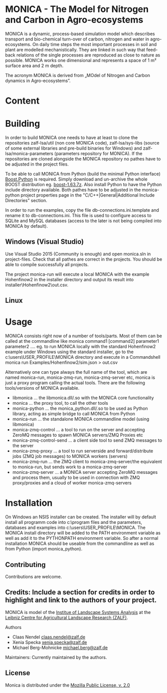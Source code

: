 # MONICA - The Model for Nitrogen and Carbon in Agro-ecosystems

MONICA is a dynamic, process-based simulation model which describes transport and bio-chemical turn-over of carbon, nitrogen and water in agro-ecosystems. On daily time steps the most important processes in soil and plant are modelled mechanistically. They are linked in such way that feed-back relations of the single processes are reproduced as close to nature as possible. MONICA works one dimensional and represents a space of 1 m² surface area and 2 m depth.

The acronym MONICA is derived from „MOdel of Nitrogen and Carbon dynamics in Agro-ecosystems”.

# Content

# Building

In order to build MONICA one needs to have at least to clone the repositories zalf-lsa/util (non core MONICA code), 
zalf-lsa/sys-libs (source of some external libraries and pre-build binaries for Windows) and 
zalf-lsa/monica-parameters (parameters repository for MONICA). 
If the repositories are cloned alongside the MONICA repository no pathes have to be adjusted in the project files.

To be able to call MONICA from Python (build the minimal Python interface) [Boost.Python](http://www.boost.org/doc/libs/1_63_0/libs/python/doc/html/index.html) is required. 
Simply download and un-archive the whole BOOST distribution eg. [boost-1.63.7z](https://sourceforge.net/projects/boost/files/boost/1.63.0/boost_1_63_0.7z).
Also install Python to have the Python include directory available. Both pathes have to be adjusted in the monica-python project properties page 
in the "C/C++|General|Additional Include Directories" section.

In order to run the examples, copy the file db-connections.ini.template and rename it to db-connections.ini. 
This file is used to configure access to SQLite and MySQL databases (access to the later is not being compiled into MONICA by default).

## Windows (Visual Studio)

Use Visual Studio 2015 (Community is enough) and open monica.sln in project-files. Check that all pathes are correct in the projects.
You should be able to compile successfully all projects. 

The project monica-run will execute a local MONICA with the example Hohenfinow2 in the installer directory and output its result into 
installer\Hohenfinow2\out.csv.


## Linux





# Usage

MONICA consists right now of a number of tools/parts. Most of them can be called at the commandline like
    monica command1 [command2] parameter1 parameter2 ....
eg. to run MONICA locally with the standard Hohenfinow2 example under Windows using the standard installer, 
go to the c:\users\USER_PROFILE\MONICA directory and execute in a Commandshell
    monica run Examples/Hohenfinow2/sim.json > out.csv
    
Alternatively one can type always the full name of the tool, which are named monica-run, monica-zmq-run, monica-zmq-server etc, 
monica is just a proxy program calling the actual tools. There are the following tools/versions of MONICA available.

* libmonica ... the libmonica.dll/.so with the MONICA core functionality
* monica ... the proxy tool, to call the other tools
* monica-python ... the monica_python.dll/.so to be used as Python library, acting as simple bridge to call MONICA from Python
* monica-run ... the standalone MONICA commandline model (using libmonica)
* monica-zmq-control ... a tool to run on the server and accepting ZeroMQ messages to spawn MONICA servers/ZMQ Proxies etc
* monica-zmq-control-send ... a client side tool to send ZMQ messages to the server 
* monica-zmq-proxy ... a tool to run serverside and forward/distribute jobs (ZMQ job messages) to MONICA workers (servers)
* monica-zmq-run ... the ZMQ client to monica-zmq-server/the equivalent to monica-run, but sends work to a monica-zmq-server
* monica-zmq-server ... a MONICA server accepting ZeroMQ messages and process them, usually to be used in connection with ZMQ proxy/proxies and a cloud of worker monica-zmq-servers


# Installation

On Windows an NSIS installer can be created. The installer will by default install all programm code into c:\program files and
the parameters, databases and examples into c:\users\USER_PROFILE\MONICA. The MONICA install directory will be added to the 
PATH environment variable as well as add it to the PYTHONPATH environment variable. So after a normal installation MONICA should be useable
from the commandline as well as from Python (import monica_python).


## Contributing 

Contributions are welcome.

## Credits: Include a section for credits in order to highlight and link to the authors of your project.

MONICA is model of the [Institue of Landscape Systems Analysis](http://www.zalf.de/en/institute_einrichtungen/lsa/Pages/default.aspx) at the [Leibniz Centre for Agricultural Landscape Research (ZALF)](http://www.zalf.de/en).

Authors
* Claas Nendel <claas.nendel@zalf.de>
* Xenia Specka <xenia.specka@zalf.de>
* Michael Berg-Mohnicke <michael.berg@zalf.de>

Maintainers:
Currently maintained by the authors.

## License

Monica is distributed under the [Mozilla Public License, v. 2.0](http://mozilla.org/MPL/2.0/)


